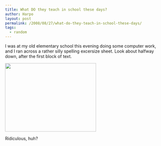 ```yaml
---
title: What DO they teach in school these days?
author: Harpo
layout: post
permalink: /2008/08/27/what-do-they-teach-in-school-these-days/
tags:
  - random
---
```

I was at my old elementary school this evening doing some computer work, and I ran across a rather silly spelling excersize sheet. Look about halfway down, after the first block of text.

[<img class="alignnone size-full wp-image-364" src="http://www.harpojaeger.com/assets/media/wp-content/uploads/2008/08/l-640-480-f051330f-6267-4111-81f1-eac4dddc7738.jpeg" alt="" width="300" height="225" />][1]

Ridiculous, huh?

 [1]: http://www.harpojaeger.com/assets/media/wp-content/uploads/2008/08/l-640-480-f051330f-6267-4111-81f1-eac4dddc7738.jpeg